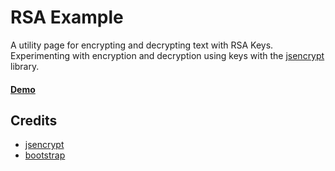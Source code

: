 # RSA Example

A utility page for encrypting and decrypting text with RSA Keys. Experimenting with encryption and decryption using keys with the [jsencrypt](https://github.com/travist/jsencrypt) library. 

#### [Demo](https://jamesrwilliams.github.io/rsa-example/)

## Credits

- [jsencrypt](https://github.com/travist/jsencrypt)
- [bootstrap](https://github.com/twbs/bootstrap)
